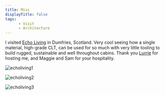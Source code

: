```yaml
---
title: Misc
displayTitle: false
tags: 
      - Visit
      - Architecture 
---
```


I visited [Echo Living](https://www.echoliving.co.uk/) in Dumfries, Scotland. Very cool seeing how a single material, high-grade CLT, can be used for so much with very little tooling to build rugged, sustainable and well throughout cabins. Thank you [Lurrie](https://laurenceveitch.com/) for hosting me, and Maggie and Sam for your hospitality.

![echoliving1](https://d2w9rnfcy7mm78.cloudfront.net/13972170/original_a2a549e981c3474ffbe29e491fe4bb1f.jpg?1636887588?bc=0)

![echoliving2](https://d2w9rnfcy7mm78.cloudfront.net/13928218/original_489a592c2b0b1382243317435f61723c.jpg?1636579651?bc=0)

![echoliving3](https://d2w9rnfcy7mm78.cloudfront.net/13928214/original_e5356a8bfa42d5f129c740a4704be583.jpg?1636579647?bc=0)

